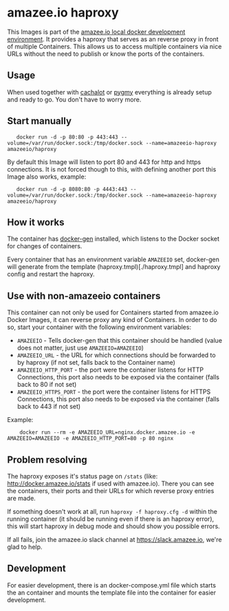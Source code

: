 # amazee.io haproxy

This Images is part of the [amazee.io local docker development environment](https://docs.amazee.io/local_docker_development/local_docker_development.html). It provides a haproxy that serves as an reverse proxy in front of multiple Containers. This allows us to access multiple containers via nice URLs without the need to publish or know the ports of the containers.

## Usage

When used together with [cachalot](https://docs.amazee.io/local_docker_development/os_x_cachalot.html) or [pygmy](https://docs.amazee.io/local_docker_development/pygmy.html) everything is already setup and ready to go. You don't have to worry more.

## Start manually

       docker run -d -p 80:80 -p 443:443 --volume=/var/run/docker.sock:/tmp/docker.sock --name=amazeeio-haproxy amazeeio/haproxy

By default this Image will listen to port 80 and 443 for http and https connections. It is not forced though to this, with defining another port this Image also works, example:

       docker run -d -p 8080:80 -p 4443:443 --volume=/var/run/docker.sock:/tmp/docker.sock --name=amazeeio-haproxy amazeeio/haproxy

## How it works

The container has [docker-gen](https://github.com/jwilder/docker-gen) installed, which listens to the Docker socket for changes of containers.

Every container that has an environment variable `AMAZEEIO` set, docker-gen will generate from the template (haproxy.tmpl)[./haproxy.tmpl] and haproxy config and restart the haproxy.

## Use with non-amazeeio containers

This container can not only be used for Containers started from amazee.io Docker Images, it can reverse proxy any kind of Containers. In order to do so, start your container with the following environment variables:

- `AMAZEEIO` - Tells docker-gen that this container should be handled (value does not matter, just use `AMAZEEIO=AMAZEEIO`)
- `AMAZEEIO_URL` - the URL for which connections should be forwarded to by haproxy (if not set, falls back to the Container name)
- `AMAZEEIO_HTTP_PORT` - the port were the container listens for HTTP Connections, this port also needs to be exposed via the container (falls back to 80 if not set)
- `AMAZEEIO_HTTPS_PORT` - the port were the container listens for HTTPS Connections, this port also needs to be exposed via the container (falls back to 443 if not set)

Example:

        docker run --rm -e AMAZEEIO_URL=nginx.docker.amazee.io -e AMAZEEIO=AMAZEEIO -e AMAZEEIO_HTTP_PORT=80 -p 80 nginx

## Problem resolving

The haproxy exposes it's status page on `/stats` (like: http://docker.amazee.io/stats if used with amazee.io). There you can see the containers, their ports and their URLs for which reverse proxy entries are made.

If something doesn't work at all, run `haproxy -f haproxy.cfg -d` within the running container (it should be running even if there is an haproxy error), this will start haproxy in debug mode and should show you possible errors.

If all fails, join the amazee.io slack channel at https://slack.amazee.io, we're glad to help.

## Development

For easier development, there is an docker-compose.yml file which starts the an container and mounts the template file into the container for easier development.
